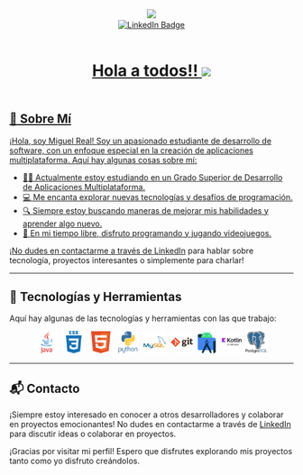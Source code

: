 <head>
    <meta charset="utf-8">
    <!-- Cargamos CSS -->
    <link rel="stylesheet" href="estilo.css">
</head>
<body>
    <header id="home" class="cabeceraPagina">
            <div id="header" align="center">
            <img src="https://media.tenor.com/5bv_BndNtRQAAAAi/endingbrowsing.gif" width="100"/>
        </div>
              <div align='center' id="badges">
                  <a href="https://www.linkedin.com/in/miguel-real-barrio-5bb71a2a2/">
                    <img src="https://img.shields.io/badge/LinkedIn-blue?style=for-the-badge&logo=linkedin&logoColor=white" alt="LinkedIn Badge"/>
                  <br>
                  <img src="https://komarev.com/ghpvc/?username=Jother043&style=flat-square&color=blue" alt=""/>
             </div>
        <h1 align="center">
            Hola a todos!!
            <img src="https://media.giphy.com/media/hvRJCLFzcasrR4ia7z/giphy.gif" width="30px"/>
        </h1>
    </header>

## 🚀 Sobre Mí

¡Hola, soy Miguel Real! Soy un apasionado estudiante de desarrollo de software, con un enfoque especial en la creación de aplicaciones multiplataforma. Aquí hay algunas cosas sobre mí:

- 👨‍🎓 Actualmente estoy estudiando en un Grado Superior de Desarrollo de Aplicaciones Multiplataforma.
- 💻 Me encanta explorar nuevas tecnologías y desafíos de programación.
- 🔍 Siempre estoy buscando maneras de mejorar mis habilidades y aprender algo nuevo.
- 🌱 En mi tiempo libre, disfruto programando y jugando videojuegos.

¡No dudes en contactarme a través de [LinkedIn](https://www.linkedin.com/in/miguel-real-barrio-5bb71a2a2/) para hablar sobre tecnología, proyectos interesantes o simplemente para charlar!

---

## 🔧 Tecnologías y Herramientas

Aquí hay algunas de las tecnologías y herramientas con las que trabajo:

<div align="center">
  <img src="https://github.com/devicons/devicon/blob/master/icons/java/java-original-wordmark.svg" title="Java" alt="Java" width="40" height="40">&nbsp;
  <img src="https://github.com/devicons/devicon/blob/master/icons/css3/css3-plain-wordmark.svg" title="CSS3" alt="CSS" width="40" height="40">&nbsp;
  <img src="https://github.com/devicons/devicon/blob/master/icons/html5/html5-original.svg" title="HTML5" alt="HTML" width="40" height="40">&nbsp;
  <img src="https://github.com/devicons/devicon/blob/master/icons/python/python-original-wordmark.svg" title="Phyton" alt="Phyton" width="40" height="40">&nbsp;
  <img src="https://github.com/devicons/devicon/blob/master/icons/mysql/mysql-original-wordmark.svg" title="MySQL" alt="MySQL" width="40" height="40">&nbsp;
  <img src="https://github.com/devicons/devicon/blob/master/icons/git/git-original-wordmark.svg" title="Git" alt="Git" width="40" height="40">
  <img src="https://github.com/devicons/devicon/blob/master/icons/androidstudio/androidstudio-original.svg" title="Android Studio" alt="Android Studio" width="40" height="40">
  <img src="https://github.com/devicons/devicon/blob/master/icons/kotlin/kotlin-original-wordmark.svg" title="Kotlin" alt="Kotlin" width="40" height="40">
  <img src="https://github.com/devicons/devicon/blob/master/icons/postgresql/postgresql-original-wordmark.svg" title="Postgre SQL" alt="Postgre SQL" width="40" height="40">
</div>

---

## 📬 Contacto

¡Siempre estoy interesado en conocer a otros desarrolladores y colaborar en proyectos emocionantes! No dudes en contactarme a través de [LinkedIn](https://www.linkedin.com/in/miguel-real-barrio-5bb71a2a2/) para discutir ideas o colaborar en proyectos.

¡Gracias por visitar mi perfil! Espero que disfrutes explorando mis proyectos tanto como yo disfruto creándolos.
